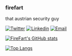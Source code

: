 ### firefart

that austrian security guy

[![Twitter](https://img.shields.io/twitter/follow/firefart?style=for-the-badge&label=💩%20%40firefart&logo=twitter&logoColor=00AEFF&labelColor=black&color=7fff00)](https://twitter.com/firefart) [![Linkedin](https://img.shields.io/badge/💩%20firefart-blue?style=for-the-badge&logo=Linkedin&logoColor=00AEFF&labelColor=black&color=black)](https://www.linkedin.com/in/firefart/) [![Email](https://img.shields.io/badge/💩%20firefart@gmail.com-0078D4?style=for-the-badge&logo=Microsoft-Outlook&logoColor=00AEFF&labelColor=black&color=black)](mailto:firefart@gmail.com)

[![FireFart's GitHub stats](https://github-readme-stats.vercel.app/api?username=firefart&count_private=true&show_icons=true&theme=chartreuse-dark)](https://twitter.com/firefart)

[![Top Langs](https://github-readme-stats.vercel.app/api/top-langs/?username=firefart&theme=chartreuse-dark&langs_count=8&layout=compact)](https://twitter.com/firefart)

